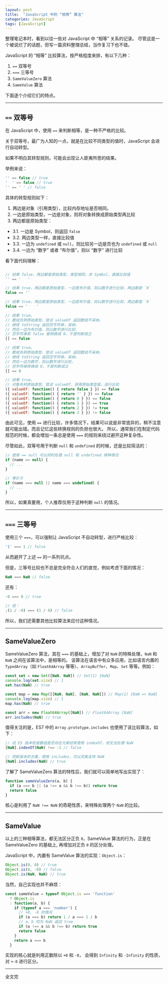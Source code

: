 ```yaml
---
layout: post
title:  "JavaScript 中的 “相等” 算法"
categories: JavaScript
tags: [JavaScript]
---
```


整理笔记本时，看到以往一些对 JavaScript 中 “相等” 关系的记录。
尽管这是一个被说烂了的话题，但写一篇资料整理总结，当作复习下也不错。

JavaScript 的 “相等” 比较算法，按严格程度来排，有以下几种：

1. `==` 双等号
2. `===` 三等号
3. `SameValueZero` 算法
4. `SameValue` 算法

下面逐个介绍它们的特点。

---

## `==` 双等号

在 JavaScript 中，使用 `==` 来判断相等，是一种不严格的比较。

关于双等号，最广为人知的一点，就是在比较不同类型的值时，JavaScript 会进行自动转型。

如果不明白其转型规则，可能会出现让人匪夷所思的结果。

举例来说：

```js
'' == false // true
'  ' == false // true
'' == ' ' // false
```

具体的转型规则如下：

1. 两边是对象（引用类型），比较内存地址是否相同。
2. 一边是原始类型，一边是对象，则将对象转换成原始类型再比较
3. 两边都是原始类型：
  - 3.1. 一边是 Symbol，则返回 `false`
  - 3.2. 两边类型一样，直接比较值
  - 3.3. 一边为 `undefined` 或 `null`，则比较另一边是否也为 `undefined` 或 `null`
  - 3.4. 一边为 “数字” 或者 “布尔值”，则以 “数字” 进行比较


看下面代码理解：

```javascript

// 结果 false，两边都是原始类型，类型相同，非 Symbol，直接比较值
'' == '   '

// 结果 true，两边都是原始类型，一边是布尔值，则以数字进行比较，两边都是 `0`
false == '' 

// 结果 true，两边都是原始类型，一边是布尔值，则以数字进行比较，两边都是 `0`
false == '    '

// 结果 true。
// 数组先转原始类型，尝试 valueOf 返回数组不采纳，
// 继续 toString 返回空字符串，采纳，
// 然后一边为布尔值，则以数字进行比较，
// 空字符串和 false 都转换成 0，于是判断成立
[] == false

// 结果 true。
// 数组先转原始类型，尝试 valueOf 返回数组不采纳，
// 继续 toString 返回空字符串，采纳，
// 然后一边为数字，则以数字进行比较，
// 空字符串转换成 0，于是判断成立
[] == 0

// 结果 true。
// 对象先转原始类型，尝试 valueOf，获得原始类型值，进行比较
({ valueOf: function() { return false } }) == false
({ valueOf: function() { return '' } }) == false
({ valueOf: function() { return 0 } }) == false
({ valueOf: function() { return 1 } }) == true
({ valueOf: function() { return 2 } }) != true
({ valueOf: function() { return 2 } }) != false
```

由此可见，使用 `==` 进行比较，许多情况下，结果可以说是非常诡异的，稍不注意就可能出错。而且记忆这些转换规则的负担也很大。
所以，通常我们在制定代码规范的时候，都会增加一条总是使用 `===` 的规则来绕过避开这种复杂性。

尽管如此，双等号用于判断 `null` 和 `undefined` 的时候，还是比较简洁的：

```js
// 使用 == null 可以同时处理 null 和 undefined 两种情况
if (name == null) {
  // ...
}

// 等价于
if (name === null || name === undefined) {
  // ...
}

```

所以，如果真要用，个人推荐仅用于这种判断 `null` 的情况。

---

## `===` 三等号

使用三个 `===`，可以强制让 JavaScript 不自动转型，进行严格比较：

```js
'1' === 1 // false
```

从而避开了上述 `==` 的一系列坑点。

但是，三等号比较也不总是完全符合人们的直觉，例如考虑下面的情况：

```js
NaN === NaN // false
```

还有：

```js
-0 === 0 // true

// 但：
;(1 / -0) === (1 / 0) // false
```

所以，我们还需要其他比较算法来应付这种情况。

---

## SameValueZero

SameValueZero 算法，其在 `===` 的基础上，增加了对 `NaN` 的特殊处理，`NaN` 和 `NaN` 之间在该算法中，是相等的。
该算法在语言中有众多应用，比如语言内置的 `TypedArray`（如 `Float64Array` 等等）、`ArrayBuffer`、`Map`、`Set` 等等。例如：

```js
const set = new Set([NaN, NaN]) // Set(1) {NaN}
console.log(set.size) // 1
set.has(NaN) // true

const map = new Map([[NaN, NaN], [NaN, NaN]]) // Map(1) {NaN => NaN}
console.log(map.size) // 1
map.has(NaN) // true

const arr = new Float64Array([NaN]) // Float64Array [NaN]
arr.includes(NaN) // true
```

值得关注的是，ES7 中的 `Array.prototype.includes` 也使用了该比较算法，如下：

```js
// 旧 ES 版本检查数组是否存在元素经常使用 indexOf，但无法处理 NaN
[NaN].indexOf(NaN) !== -1 // false

// 而新版本的方案，使用 includes，可以完美支持 NaN
[NaN].includes(NaN) // true
```

了解了 SameValueZero 算法的特性后，我们就可以简单地写出实现了：

```js
function sameValueZero(a, b) {
  if (a === b || (a !== a && b !== b)) return true
  return false
}
```

核心是利用了 `NaN !== NaN` 的奇葩性质，来特殊处理两个 `NaN` 的比较。

---

## SameValue

以上的三种相等算法，都无法区分正负 `0`，SameValue 算法的行为，正是在 SameValueZero 的基础上, 再增加对正负 `0` 的区分处理。

JavaScript 中，内置有 SameValue 算法的实现：`Object.is`：

```js
Object.is(0, 0) // true
Object.is(0, -0) // false
Object.is(NaN, NaN) // true
```

当然，自己实现也并不麻烦：

```js
const sameValue = typeof Object.is === 'function'
  ? Object.is
  : function(a, b) {
    if (typeof a === 'number') {
      // +0, -0 的情况
      if (a === b) return 1 / a === 1 / b
      // a，b 均为 NaN 返回 true
      if (a !== a && b !== b) return true
      return false
    }
    return a === b
  }
```

实现的核心就是利用正数除以 `+0` 和 `-0`，
会得到 `Infinity` 和 `-Infinity` 的性质，对 `+-0` 进行区分。

---

全文完

